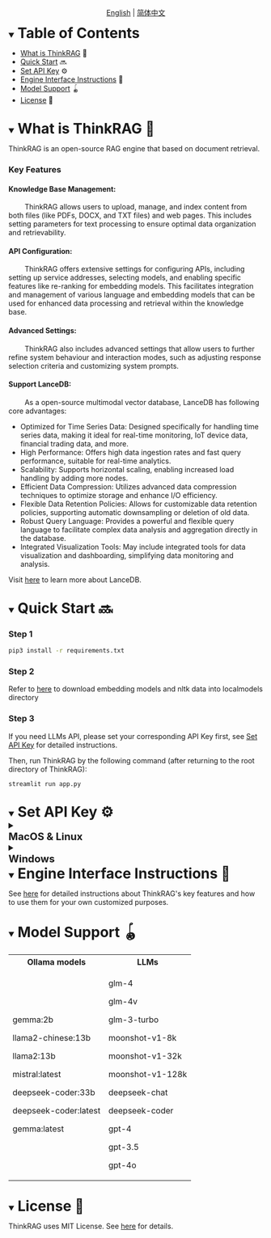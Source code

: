 <p align="center">
  <a href="./README.md">English</a> |
  <a href="./README_zh.md">简体中文</a>
</p>


<style>
  summary {
    font-size: 17px; /* This enlarges the triangle */
  }
  summary > span {
    font-size: 28PX; /* This reduces the text size 
    relative to the summary */
    font-weight: bold;
  }
  summary > div {
    font-size: 20PX; /* This reduces the text size 
    relative to the summary */
    font-weight: bold;
  }
</style>

<details open>
<summary><span>Table of Contents</span></summary>

- [What is ThinkRAG](#What-is-ThinkRAG) 🤔
- [Quick Start](#quick-start) 🔜
- [Set API Key](#set-api-key) ⚙️
- [Engine Interface Instructions](#engine-interface-instructions) 📖
- [Model Support](#model-support) 🪀
- [License](#license) 📄

</br>

</details>

<div id='What-is-ThinkRAG'></a>


<details open style="font-size: 14px;">
  <summary>
    <span>What is ThinkRAG 🤔</span>
  </summary>

ThinkRAG is an open-source RAG engine that based on document retrieval.

### Key Features

#### Knowledge Base Management: 

&emsp;&emsp; ThinkRAG allows users to upload, manage, and index content from both files (like PDFs, DOCX, and TXT files) and web pages. This includes setting parameters for text processing to ensure optimal data organization and retrievability.

#### API Configuration:

&emsp;&emsp; ThinkRAG offers extensive settings for configuring APIs, including setting up service addresses, selecting models, and enabling specific features like re-ranking for embedding models. This facilitates integration and management of various language and embedding models that can be used for enhanced data processing and retrieval within the knowledge base.

#### Advanced Settings:

&emsp;&emsp; ThinkRAG also includes advanced settings that allow users to further refine system behaviour and interaction modes, such as adjusting response selection criteria and customizing system prompts.

#### Support LanceDB:

&emsp;&emsp; As a open-source multimodal vector database, LanceDB has following core advantages:
- Optimized for Time Series Data: Designed specifically for handling time series data, making it ideal for real-time monitoring, IoT device data, financial trading data, and more.
- High Performance: Offers high data ingestion rates and fast query performance, suitable for real-time analytics.
- Scalability: Supports horizontal scaling, enabling increased load handling by adding more nodes.
- Efficient Data Compression: Utilizes advanced data compression techniques to optimize storage and enhance I/O efficiency.
- Flexible Data Retention Policies: Allows for customizable data retention policies, supporting automatic downsampling or deletion of old data.
- Robust Query Language: Provides a powerful and flexible query language to facilitate complex data analysis and aggregation directly in the database.
- Integrated Visualization Tools: May include integrated tools for data visualization and dashboarding, simplifying data monitoring and analysis.

Visit [here](https://lancedb.com/) to learn more about LanceDB. 

</br>
</details>

<div id='quick-start'></a>

<details open style="font-size: 14px;">
  <summary>
    <span>Quick Start 🔜</span>
  </summary>

### Step 1
```zsh
pip3 install -r requirements.txt
```
### Step 2

Refer to [here](/docs/HowToDownloadModels.md) to download embedding models and nltk data into localmodels directory

### Step 3

If you need LLMs API, please set your corresponding API Key first, see [Set API Key](#set-api-key) for detailed instructions.

Then, run ThinkRAG by the following command (after returning to the root directory of ThinkRAG):
```zsh
streamlit run app.py
```
<br/>

</details>

<div id='set-api-key'></a>

<details open style="font-size: 14px;">
  <summary>
    <span>Set API Key ⚙️</span>
  </summary>


<details style="font-size: 14px;">
  <summary>
    <div>MacOS & Linux</div>
  </summary>

### Set Temporary API Key
### 1. Run the command line in your terminal
```zsh
export VARIABLE_NAME=value
```
For instance, to set your API key for OpenAI, just run the following line in your terminal:
```zsh
export OPENAI_API_KEY=your_OpenAI_API_key 
```
<br/>

### Set Permanent API Key
### 1. Create or edit '.zshenv' file

```zsh
nano ~/.zshenv
```
For Linux, macOS Mojave (10.14) or earlier version, run 
```zsh
nano ~/.bashrc
```
### 2. Add Your Configuration
```zsh
export VARIABLE_NAME="value"
```
For instance, to set your API key for OpenAI, just type the following line into your '.zshenv' (or '.bashrc') file:
```zsh
export OPENAI_API_KEY=your_OpenAI_API_key 
```
### 3. Save and exit
You may now save changes by pressing 'Ctrl + O', then press 'Enter' to confirm, and 'Ctrl + X' to exit the editor.

### 4. Apply the Changes
To ensure the changes take effect in your current terminal session, you can source the file by run
```zsh
source ~/.zshenv 
# source ~/.bashrc for Linux, macOS Mojave (10.14) or earlier
```
</br>

</details>



<details style="font-size: 14px;">
  <summary>
    <div>Windows</div>
  </summary>

### Run the command line in your terminal

```zsh
set VARIABLE_NAME=value # Set Temporary API Key
```

```zsh
setx VARIABLE_NAME "value" -m # Set Permanent API Key
```

</br>

</details>
</details>

<div id='engine-interface-instructions'></a>

<details open style="font-size: 14px;">
  <summary>
    <span>Engine Interface Instructions 📖</span>
  </summary>

See [here](Instructions.md) for detailed instructions about ThinkRAG's key features and how to use them for your own customized purposes.

</br>

</details>

<div id='model-support'></a>

<details open style="font-size: 14px;">
  <summary>
    <span>Model Support 🪀<span>
  </summary>

<table>
<tr>
<th> Ollama models </th>
<th> LLMs </th>
</tr>
<tr>
<td>

gemma:2b

llama2-chinese:13b

llama2:13b

mistral:latest

deepseek-coder:33b

deepseek-coder:latest

gemma:latest

</td>
<td>

glm-4

glm-4v

glm-3-turbo

moonshot-v1-8k

moonshot-v1-32k

moonshot-v1-128k

deepseek-chat

deepseek-coder

gpt-4

gpt-3.5

gpt-4o

</td>
</tr>
</table>

</br>

</details>

<div id='license'></a>

<details open style="font-size: 14px;">
  <summary>
    <span>License 📄</span>
  </summary>

ThinkRAG uses MIT License. See [here](LICENSE) for details.
</details>